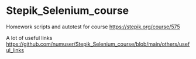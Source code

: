 # Stepik_Selenium_course

Homework scripts and autotest for course https://stepik.org/course/575

A lot of useful links https://github.com/numuser/Stepik_Selenium_course/blob/main/others/useful_links
